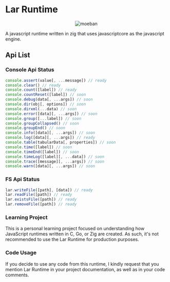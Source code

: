 # Lar Runtime


<p align="center" width="50%">
  <img src="https://github.com/vitalspace/larZig/assets/29004070/fff48450-5bfc-454d-8d62-e6c3ac2de27d" alt="moeban" />
</p>

A javascript runtime written in zig that uses javascriptcore as the javascript engine.

## Api List

### Console Api Status

```typescript
console.assert(value[, ...message]) // ready
console.clear() // ready
console.count([label]) // ready
console.countReset([label]) // soon
console.debug(data[, ...args]) // soon
console.dir(obj[, options]) // soon
console.dirxml(...data) // soon
console.error([data][, ...args]) // soon
console.group([...label]) // soon
console.groupCollapsed() // soon
console.groupEnd() // soon
console.info([data][, ...args]) // soon
console.log([data][, ...args]) // ready
console.table(tabularData[, properties]) // soon
console.time([label]) // soon
console.timeEnd([label]) // soon
console.timeLog([label][, ...data]) // soon
console.trace([message][, ...args]) // soon
console.warn([data][, ...args]) // soon
```

### FS Api Status

``` typescript
lar.writeFile([path], [data]) // ready
lar.readFile([path]) // ready
lar.existsFile([path]) // ready
lar.removeFile([path]) // ready
```

### Learning Project

This is a personal learning project focused on understanding how JavaScript runtimes written in C, Go, or Zig are created. As such, it's not recommended to use the Lar Runtime for production purposes.

### Code Usage

If you decide to use any code from this runtime, I kindly request that you mention Lar Runtime in your project documentation, as well as in your code comments.
